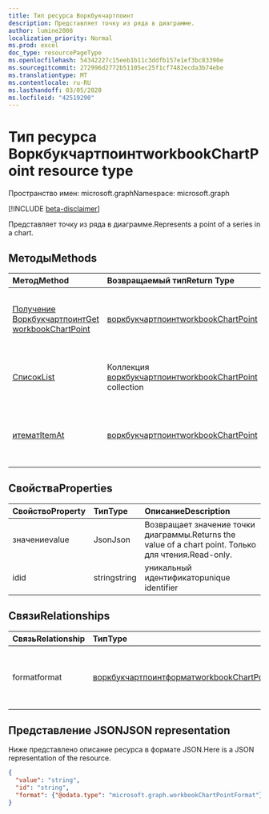 ```yaml
---
title: Тип ресурса Воркбукчартпоинт
description: Представляет точку из ряда в диаграмме.
author: lumine2008
localization_priority: Normal
ms.prod: excel
doc_type: resourcePageType
ms.openlocfilehash: 54342227c15eeb1b11c3ddfb157e1ef3bc83390e
ms.sourcegitcommit: 272996d2772b51105ec25f1cf7482ecda3b74ebe
ms.translationtype: MT
ms.contentlocale: ru-RU
ms.lasthandoff: 03/05/2020
ms.locfileid: "42519290"
---
```

# <a name="workbookchartpoint-resource-type"></a><span data-ttu-id="787eb-103">Тип ресурса Воркбукчартпоинт</span><span class="sxs-lookup"><span data-stu-id="787eb-103">workbookChartPoint resource type</span></span>

<span data-ttu-id="787eb-104">Пространство имен: microsoft.graph</span><span class="sxs-lookup"><span data-stu-id="787eb-104">Namespace: microsoft.graph</span></span>

[!INCLUDE [beta-disclaimer](../../includes/beta-disclaimer.md)]

<span data-ttu-id="787eb-105">Представляет точку из ряда в диаграмме.</span><span class="sxs-lookup"><span data-stu-id="787eb-105">Represents a point of a series in a chart.</span></span>


## <a name="methods"></a><span data-ttu-id="787eb-106">Методы</span><span class="sxs-lookup"><span data-stu-id="787eb-106">Methods</span></span>

| <span data-ttu-id="787eb-107">Метод</span><span class="sxs-lookup"><span data-stu-id="787eb-107">Method</span></span>           | <span data-ttu-id="787eb-108">Возвращаемый тип</span><span class="sxs-lookup"><span data-stu-id="787eb-108">Return Type</span></span>    |<span data-ttu-id="787eb-109">Описание</span><span class="sxs-lookup"><span data-stu-id="787eb-109">Description</span></span>|
|:---------------|:--------|:----------|
|[<span data-ttu-id="787eb-110">Получение Воркбукчартпоинт</span><span class="sxs-lookup"><span data-stu-id="787eb-110">Get workbookChartPoint</span></span>](../api/chartpoint-get.md) | [<span data-ttu-id="787eb-111">воркбукчартпоинт</span><span class="sxs-lookup"><span data-stu-id="787eb-111">workbookChartPoint</span></span>](workbookchartpoint.md) |<span data-ttu-id="787eb-112">Чтение свойств и связей объекта chartPoint.</span><span class="sxs-lookup"><span data-stu-id="787eb-112">Read properties and relationships of chartPoint object.</span></span>|
|[<span data-ttu-id="787eb-113">Список</span><span class="sxs-lookup"><span data-stu-id="787eb-113">List</span></span>](../api/chartpoint-list.md) | <span data-ttu-id="787eb-114">Коллекция [воркбукчартпоинт](workbookchartpoint.md)</span><span class="sxs-lookup"><span data-stu-id="787eb-114">[workbookChartPoint](workbookchartpoint.md) collection</span></span> |<span data-ttu-id="787eb-115">Получение коллекции объектов chartPoint.</span><span class="sxs-lookup"><span data-stu-id="787eb-115">Get chartPoint object collection.</span></span> |
|[<span data-ttu-id="787eb-116">итемат</span><span class="sxs-lookup"><span data-stu-id="787eb-116">ItemAt</span></span>](../api/chartpointscollection-itemat.md)|[<span data-ttu-id="787eb-117">воркбукчартпоинт</span><span class="sxs-lookup"><span data-stu-id="787eb-117">workbookChartPoint</span></span>](workbookchartpoint.md)|<span data-ttu-id="787eb-118">Получение точки на основании ее положения в ряду.</span><span class="sxs-lookup"><span data-stu-id="787eb-118">Retrieve a point based on its position within the series.</span></span>|

## <a name="properties"></a><span data-ttu-id="787eb-119">Свойства</span><span class="sxs-lookup"><span data-stu-id="787eb-119">Properties</span></span>
| <span data-ttu-id="787eb-120">Свойство</span><span class="sxs-lookup"><span data-stu-id="787eb-120">Property</span></span>     | <span data-ttu-id="787eb-121">Тип</span><span class="sxs-lookup"><span data-stu-id="787eb-121">Type</span></span>   |<span data-ttu-id="787eb-122">Описание</span><span class="sxs-lookup"><span data-stu-id="787eb-122">Description</span></span>|
|:---------------|:--------|:----------|
|<span data-ttu-id="787eb-123">значение</span><span class="sxs-lookup"><span data-stu-id="787eb-123">value</span></span>|<span data-ttu-id="787eb-124">Json</span><span class="sxs-lookup"><span data-stu-id="787eb-124">Json</span></span>|<span data-ttu-id="787eb-125">Возвращает значение точки диаграммы.</span><span class="sxs-lookup"><span data-stu-id="787eb-125">Returns the value of a chart point.</span></span> <span data-ttu-id="787eb-126">Только для чтения.</span><span class="sxs-lookup"><span data-stu-id="787eb-126">Read-only.</span></span>|
|<span data-ttu-id="787eb-127">id</span><span class="sxs-lookup"><span data-stu-id="787eb-127">id</span></span>|<span data-ttu-id="787eb-128">string</span><span class="sxs-lookup"><span data-stu-id="787eb-128">string</span></span>|<span data-ttu-id="787eb-129">уникальный идентификатор</span><span class="sxs-lookup"><span data-stu-id="787eb-129">unique identifier</span></span>|

## <a name="relationships"></a><span data-ttu-id="787eb-130">Связи</span><span class="sxs-lookup"><span data-stu-id="787eb-130">Relationships</span></span>
| <span data-ttu-id="787eb-131">Связь</span><span class="sxs-lookup"><span data-stu-id="787eb-131">Relationship</span></span> | <span data-ttu-id="787eb-132">Тип</span><span class="sxs-lookup"><span data-stu-id="787eb-132">Type</span></span>   |<span data-ttu-id="787eb-133">Описание</span><span class="sxs-lookup"><span data-stu-id="787eb-133">Description</span></span>|
|:---------------|:--------|:----------|
|<span data-ttu-id="787eb-134">format</span><span class="sxs-lookup"><span data-stu-id="787eb-134">format</span></span>|[<span data-ttu-id="787eb-135">воркбукчартпоинтформат</span><span class="sxs-lookup"><span data-stu-id="787eb-135">workbookChartPointFormat</span></span>](workbookchartpointformat.md)|<span data-ttu-id="787eb-136">Инкапсулирует свойства формата точки диаграммы.</span><span class="sxs-lookup"><span data-stu-id="787eb-136">Encapsulates the format properties chart point.</span></span> <span data-ttu-id="787eb-137">Только для чтения.</span><span class="sxs-lookup"><span data-stu-id="787eb-137">Read-only.</span></span>|

## <a name="json-representation"></a><span data-ttu-id="787eb-138">Представление JSON</span><span class="sxs-lookup"><span data-stu-id="787eb-138">JSON representation</span></span>

<span data-ttu-id="787eb-139">Ниже представлено описание ресурса в формате JSON.</span><span class="sxs-lookup"><span data-stu-id="787eb-139">Here is a JSON representation of the resource.</span></span>

<!--{
  "blockType": "resource",
  "optionalProperties": [
    "format"
    ],
  "keyProperty": "id",
  "baseType": "microsoft.graph.entity",
  "@odata.type": "microsoft.graph.workbookChartPoint"
}-->

```json
{
  "value": "string",
  "id": "string",
  "format": {"@odata.type": "microsoft.graph.workbookChartPointFormat"}
}

```

<!-- uuid: 8fcb5dbc-d5aa-4681-8e31-b001d5168d79
2015-10-25 14:57:30 UTC -->
<!--
{
  "type": "#page.annotation",
  "description": "ChartPoint resource",
  "keywords": "",
  "section": "documentation",
  "tocPath": "",
  "suppressions": []
}
-->
